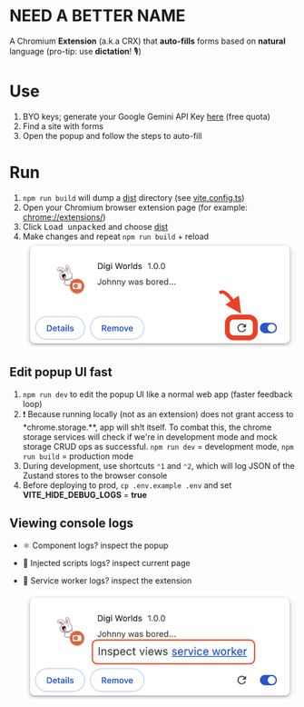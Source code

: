 # NEED A BETTER NAME

A Chromium **Extension** (a.k.a CRX) that **auto-fills** forms based on **natural** language (pro-tip: use **dictation**! 🎙️)

# Use
1. BYO keys; generate your Google Gemini API Key [here](https://aistudio.google.com/apikey) (free quota)
2. Find a site with forms
3. Open the popup and follow the steps to auto-fill


# Run
1. `npm run build` will dump a [dist](./dist) directory (see [vite.config.ts](./vite.config.ts))
2. Open your Chromium browser extension page (for example: [chrome://extensions/](chrome://extensions/))
3. Click <kbd>Load unpacked</kbd> and choose [dist](./dist)
4. Make changes and repeat `npm run build` + reload <img src="readme/reload-extension-guide.png" alt="reload extension" style="max-height: 256px;">

## Edit popup UI fast
1. `npm run dev` to edit the popup UI like a normal web app (faster feedback loop)
2. ❗️ Because running locally (not as an extension) does not grant access to *chrome.storage.**, app will sh!t itself. To combat this, the chrome storage services will check if we're in development mode and mock storage CRUD ops as successful. `npm run dev` = development mode, `npm run build` = production mode
3. During development, use shortcuts `⌃1` and `⌃2`, which will log JSON of the Zustand stores to the browser console
4. Before deploying to prod, `cp .env.example .env` and set **VITE_HIDE_DEBUG_LOGS** = **true**

## Viewing console logs
- ⚛️ Component logs? inspect the popup
- 💉 Injected scripts logs? inspect current page
- 🤖 Service worker logs? inspect the extension

  ![how to view extension console logs](readme/inspect-service-worker-logs.png)
